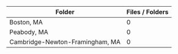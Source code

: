 | Folder                          |   Files / Folders |
|---------------------------------|-------------------|
| Boston, MA                      |                 0 |
| Peabody, MA                     |                 0 |
| Cambridge-Newton-Framingham, MA |                 0 |